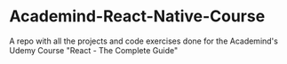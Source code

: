 # Academind-React-Native-Course
A repo with all the projects and code exercises done for the Academind's Udemy Course "React - The Complete Guide" 
